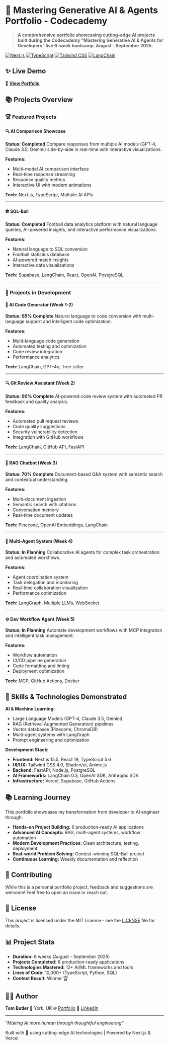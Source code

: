 # 🚀 Mastering Generative AI & Agents Portfolio - Codecademy

> **A comprehensive portfolio showcasing cutting-edge AI projects built during the Codecademy "Mastering Generative AI & Agents for Developers" live 6-week bootcamp. August - September 2025.**

[![Next.js](https://img.shields.io/badge/Next.js-15.5-black?style=flat-square&logo=next.js)](https://nextjs.org)
[![TypeScript](https://img.shields.io/badge/TypeScript-5.6-blue?style=flat-square&logo=typescript)](https://www.typescriptlang.org)
[![Tailwind CSS](https://img.shields.io/badge/Tailwind-4.0-38B2AC?style=flat-square&logo=tailwind-css)](https://tailwindcss.com)
[![LangChain](https://img.shields.io/badge/LangChain-0.3-green?style=flat-square)](https://langchain.com)

## ✨ Live Demo

🔗 **[View Portfolio](https://masteringaicourseportfolio.vercel.app)**

## 📚 Projects Overview

### 🏆 Featured Projects

#### 🔍 AI Comparison Showcase
**Status: Completed**
Compare responses from multiple AI models (GPT-4, Claude 3.5, Gemini) side-by-side in real-time with interactive visualizations.

**Features:**
- Multi-model AI comparison interface
- Real-time response streaming
- Response quality metrics
- Interactive UI with modern animations

**Tech:** Next.js, TypeScript, Multiple AI APIs

---

#### ⚽ SQL-Ball 
**Status: Completed**
Football data analytics platform with natural language queries, AI-powered insights, and interactive performance visualizations.

**Features:**
- Natural language to SQL conversion
- Football statistics database
- AI-powered match insights
- Interactive data visualizations

**Tech:** Supabase, LangChain, React, OpenAI, PostgreSQL

---

### 🚧 Projects in Development

#### 🤖 AI Code Generator (Week 1-2)
**Status: 95% Complete**
Natural language to code conversion with multi-language support and intelligent code optimization.

**Features:**
- Multi-language code generation
- Automated testing and optimization
- Code review integration
- Performance analytics

**Tech:** LangChain, GPT-4o, Tree-sitter

---

#### 🔍 Git Review Assistant (Week 2)
**Status: 90% Complete**
AI-powered code review system with automated PR feedback and quality analysis.

**Features:**
- Automated pull request reviews
- Code quality suggestions
- Security vulnerability detection
- Integration with GitHub workflows

**Tech:** LangChain, GitHub API, FastAPI

---

#### 💬 RAG Chatbot (Week 3)
**Status: 70% Complete**
Document-based Q&A system with semantic search and contextual understanding.

**Features:**
- Multi-document ingestion
- Semantic search with citations
- Conversation memory
- Real-time document updates

**Tech:** Pinecone, OpenAI Embeddings, LangChain

---

#### 🤝 Multi-Agent System (Week 4)
**Status: In Planning**
Collaborative AI agents for complex task orchestration and automated workflows.

**Features:**
- Agent coordination system
- Task delegation and monitoring
- Real-time collaboration visualization
- Performance optimization

**Tech:** LangGraph, Multiple LLMs, WebSocket

---

#### ⚙️ Dev Workflow Agent (Week 5)
**Status: In Planning**
Automate development workflows with MCP integration and intelligent task management.

**Features:**
- Workflow automation
- CI/CD pipeline generation
- Code formatting and linting
- Deployment optimization

**Tech:** MCP, GitHub Actions, Docker

## 🎯 Skills & Technologies Demonstrated

**AI & Machine Learning:**
- Large Language Models (GPT-4, Claude 3.5, Gemini)
- RAG (Retrieval Augmented Generation) pipelines
- Vector databases (Pinecone, ChromaDB)
- Multi-agent systems with LangGraph
- Prompt engineering and optimization

**Development Stack:**
- **Frontend:** Next.js 15.5, React 19, TypeScript 5.6
- **UI/UX:** Tailwind CSS 4.0, Shadcn/ui, Anime.js
- **Backend:** FastAPI, Node.js, PostgreSQL
- **AI Frameworks:** LangChain 0.3, OpenAI SDK, Anthropic SDK
- **Infrastructure:** Vercel, Supabase, GitHub Actions

## 📚 Learning Journey

This portfolio showcases my transformation from developer to AI engineer through:

- **Hands-on Project Building:** 6 production-ready AI applications
- **Advanced AI Concepts:** RAG, multi-agent systems, workflow automation
- **Modern Development Practices:** Clean architecture, testing, deployment
- **Real-world Problem Solving:** Contest-winning SQL-Ball project
- **Continuous Learning:** Weekly documentation and reflection

## 🤝 Contributing

While this is a personal portfolio project, feedback and suggestions are welcome! Feel free to open an issue or reach out.

## 📝 License

This project is licensed under the MIT License - see the [LICENSE](LICENSE) file for details.

## 📊 Project Stats

- **Duration:** 6 weeks (August - September 2025)
- **Projects Completed:** 6 production-ready applications
- **Technologies Mastered:** 12+ AI/ML frameworks and tools
- **Lines of Code:** 10,000+ (TypeScript, Python, SQL)
- **Contest Result:** Winner 🏆

## 👨‍💻 Author

**Tom Butler**
📍 York, UK
🌐 [Portfolio](https://thomasjbutler.me)
💼 [LinkedIn](https://linkedin.com/in/thomasjbutler)

---

*"Making AI more human through thoughtful engineering"*

Built with 💚 using cutting-edge AI technologies | Powered by Next.js & Vercel
````